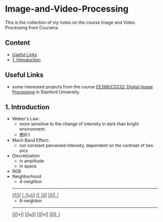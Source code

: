 # Image-and-Video-Processing
This is the collection of my notes on the course Image and Video Processing from Coursera.

## Content
* [Useful Links](##useful-links)
* [1. Introduction](##1-introduction)


## Useful Links
* some interested projects from the course [EE368/CS232: Digital Image Processing](https://web.stanford.edu/class/ee368/index.html) in Stanford University.


## 1. Introduction
* Weber's Law:
    * more sensitive to the change of intensity in dark than bright environment.
    * 图片1
* Mach Band Effect:
    * not constant perceived intensity, dependent on the contrast of two pics
* Discretization
    * in amplitude
    * in space
* RGB
* Neighborhood
    * 4-neighbor
    __________
    |_|_|*|_|_|
    |_|*|o|*|_|
    |_|_|*|_|_|
    |_|_|_|_|_|
    * 8-neighbor
    __________
    |_|*|*|*|_|
    |_|*|o|*|_|
    |_|*|*|*|_|
    |_|_|_|_|_|

